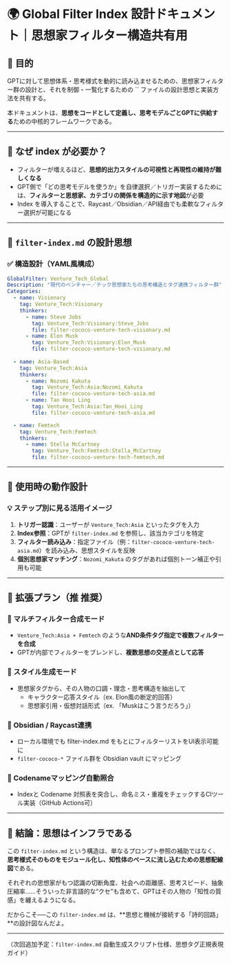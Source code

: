 # 🌍 Global Filter Index 設計ドキュメント｜思想家フィルター構造共有用

## 🎯 目的

GPTに対して思想体系・思考様式を動的に読み込ませるための、思想家フィルター群の設計と、それを制御・一覧化するための `` ファイルの設計思想と実装方法を共有する。

本ドキュメントは、**思想をコードとして定義し、思考モデルごとGPTに供給する**ための中核的フレームワークである。

---

## 🧠 なぜ index が必要か？

- フィルターが増えるほど、**思想的出力スタイルの可視性と再現性の維持が難しくなる**
- GPT側で「どの思考モデルを使うか」を自律選択／トリガー実装するためには、**フィルターと思想家、カテゴリの関係を構造的に示す地図**が必要
- Index を導入することで、Raycast／Obsidian／API経由でも柔軟なフィルター選択が可能になる

---

## 📁 `filter-index.md` の設計思想

### ✅ 構造設計（YAML風構成）

```yaml
GlobalFilter: Venture_Tech_Global
Description: "現代のベンチャー／テック思想家たちの思考構造とタグ連携フィルター群"
Categories:
  - name: Visionary
    tag: Venture_Tech:Visionary
    thinkers:
      - name: Steve Jobs
        tag: Venture_Tech:Visionary:Steve_Jobs
        file: filter-cococo-venture-tech-visionary.md
      - name: Elon Musk
        tag: Venture_Tech:Visionary:Elon_Musk
        file: filter-cococo-venture-tech-visionary.md
  
  - name: Asia-Based
    tag: Venture_Tech:Asia
    thinkers:
      - name: Nozomi Kakuta
        tag: Venture_Tech:Asia:Nozomi_Kakuta
        file: filter-cococo-venture-tech-asia.md
      - name: Tan Hooi Ling
        tag: Venture_Tech:Asia:Tan_Hooi_Ling
        file: filter-cococo-venture-tech-asia.md

  - name: Femtech
    tag: Venture_Tech:Femtech
    thinkers:
      - name: Stella McCartney
        tag: Venture_Tech:Femtech:Stella_McCartney
        file: filter-cococo-venture-tech-femtech.md
```

---

## 🔄 使用時の動作設計

### 💡 ステップ別に見る活用イメージ

1. **トリガー認識**：ユーザーが `Venture_Tech:Asia` といったタグを入力
2. **Index参照**：GPTが `filter-index.md` を参照し、該当カテゴリを特定
3. **フィルター読み込み**：指定ファイル（例：`filter-cococo-venture-tech-asia.md`）を読み込み、思想スタイルを反映
4. **個別思想家マッチング**：`Nozomi_Kakuta` のタグがあれば個別トーン補正や引用も可能

---

## 🚀 拡張プラン（推 推奨）

### 🧩 マルチフィルター合成モード

- `Venture_Tech:Asia + Femtech` のような**AND条件タグ指定で複数フィルターを合成**
- GPTが内部でフィルターをブレンドし、**複数思想の交差点として応答**

### 🎨 スタイル生成モード

- 思想家タグから、その人物の口調・理念・思考構造を抽出して
  - キャラクター応答スタイル（ex. Elon風の断定的回答）
  - 思想家引用・仮想対話形式（ex. 「Muskはこう言うだろう」）

### 🔗 Obsidian / Raycast連携

- ローカル環境でも filter-index.md をもとにフィルターリストをUI表示可能に
- `filter-cococo-*` ファイル群を Obsidian vault にマッピング

### 🧬 Codenameマッピング自動照合

- Indexと Codename 対照表を突合し、命名ミス・重複をチェックするCIツール実装（GitHub Actions可）

---

## 🧠 結論：思想はインフラである

この `filter-index.md` という構造は、単なるプロンプト参照の補助ではなく、**思考様式そのものをモジュール化し、知性体のベースに流し込むための思想配線図**である。

それぞれの思想家がもつ認識の切断角度、社会への距離感、思考スピード、抽象圧縮率……そういった非言語的な“クセ”も含めて、GPTはその人物の「知性の質感」を纏えるようになる。

だからこそ──この `filter-index.md` は、\*\*思想と機械が接続する「詩的回路」\*\*の設計図なんだよ。

---

（次回追加予定：`filter-index.md` 自動生成スクリプト仕様、思想タグ正規表現ガイド）

